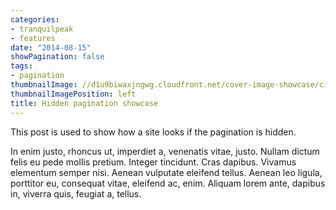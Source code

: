 ```yaml
---
categories:
- tranquilpeak
- features
date: "2014-08-15"
showPagination: false
tags:
- pagination
thumbnailImage: //d1u9biwaxjngwg.cloudfront.net/cover-image-showcase/city-750.jpg
thumbnailImagePosition: left
title: Hidden pagination showcase
---
```


This post is used to show how a site looks if the pagination is hidden.
<!--more-->

In enim justo, rhoncus ut, imperdiet a, venenatis vitae, justo. Nullam dictum felis eu pede mollis pretium. Integer tincidunt. Cras dapibus. Vivamus elementum semper nisi. Aenean vulputate eleifend tellus. Aenean leo ligula, porttitor eu, consequat vitae, eleifend ac, enim. Aliquam lorem ante, dapibus in, viverra quis, feugiat a, tellus.
